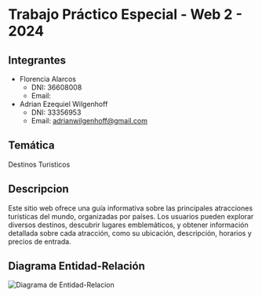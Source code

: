 # Trabajo Práctico Especial - Web 2 - 2024

## Integrantes
- Florencia Alarcos
	- DNI: 36608008
	- Email:
- Adrian Ezequiel Wilgenhoff
	- DNI: 33356953
	- Email: adrianwilgenhoff@gmail.com
 
## Temática
Destinos Turisticos

## Descripcion
Este sitio web ofrece una guía informativa sobre las principales atracciones turísticas del mundo, organizadas por países. Los usuarios pueden explorar diversos destinos, descubrir lugares emblemáticos, y obtener información detallada sobre cada atracción, como su ubicación, descripción, horarios y precios de entrada.

## Diagrama Entidad-Relación
![Diagrama de Entidad-Relacion](DiagramaEntidad-Relacion.png)
